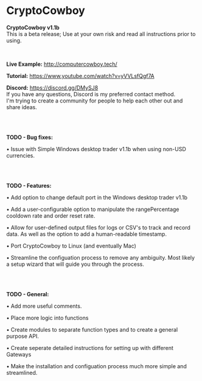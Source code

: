 # CryptoCowboy
<b>CryptoCowboy v1.1b</b>
<br>
This is a beta release; Use at your own risk and read all instructions prior to using.

<br>

<b>Live Example:</b> http://computercowboy.tech/

<b>Tutorial:</b> https://www.youtube.com/watch?v=yVVLsfQgf7A

<b>Discord:</b> https://discord.gg/DMySJ8
<br>
If you have any questions, Discord is my preferred contact method.
<br>
I'm trying to create a community for people to help each other out and share ideas.

<br>
<br>

<b>TODO - Bug fixes:</b>

• Issue with Simple Windows desktop trader v1.1b when using non-USD currencies.

<br>
<br>

<b>TODO - Features:</b>

• Add option to change default port in the Windows desktop trader v1.1b

• Add a user-configurable option to manipulate the rangePercentage cooldown rate and order reset rate.

• Allow for user-defined output files for logs or CSV's to track and record data. As well as the option to add a human-readable timestamp.

• Port CryptoCowboy to Linux (and eventually Mac)

• Streamline the configuation process to remove any ambiguity. Most likely a setup wizard that will guide you through the process.

<br>
<br>

<b>TODO - General:</b>

• Add more useful comments.

• Place more logic into functions

• Create modules to separate function types and to create a general purpose API.

• Create seperate detailed instructions for setting up with different Gateways

• Make the installation and configuation process much more simple and streamlined.
